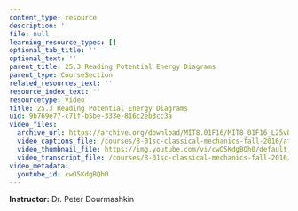 ```yaml
---
content_type: resource
description: ''
file: null
learning_resource_types: []
optional_tab_title: ''
optional_text: ''
parent_title: 25.3 Reading Potential Energy Diagrams
parent_type: CourseSection
related_resources_text: ''
resource_index_text: ''
resourcetype: Video
title: 25.3 Reading Potential Energy Diagrams
uid: 9b769e77-c71f-b5be-333e-816c2eb3cc3a
video_files:
  archive_url: https://archive.org/download/MIT8.01F16/MIT8_01F16_L25v03_360p.mp4
  video_captions_file: /courses/8-01sc-classical-mechanics-fall-2016/af319138595c57e094edc1820440522b_cwO5KdgBQh0.vtt
  video_thumbnail_file: https://img.youtube.com/vi/cwO5KdgBQh0/default.jpg
  video_transcript_file: /courses/8-01sc-classical-mechanics-fall-2016/165505d00d2913c735a13f7c7702a029_cwO5KdgBQh0.pdf
video_metadata:
  youtube_id: cwO5KdgBQh0
---
```


**Instructor:** Dr. Peter Dourmashkin